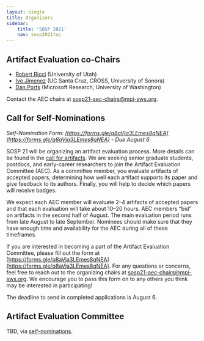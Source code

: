 ```yaml
---
layout: single
title: Organizers
sidebar:
    title: 'SOSP 2021'
    nav: sosp2021toc
---
```


## Artifact Evaluation co-Chairs

* [Robert Ricci](https://ricci.io) (University of Utah)
* [Ivo Jimenez](https://ivotron.me) (UC Santa Cruz, CROSS, University of Sonora)
* [Dan Ports](https://drkp.net) (Microsoft Research, University of Washington)

Contact the AEC chairs at [sosp21-aec-chairs@mpi-sws.org](mailto:sosp21-aec-chairs@mpi-sws.org).

## Call for Self-Nominations

*Self-Nomination Form: [https://forms.gle/q8aVja3LEmes8qNEA](https://forms.gle/q8aVja3LEmes8qNEA) - Due August 6*

SOSP 21 will be organizing an artifact evaluation process. More details can be found in the [call for artifacts](call.html). We are seeking senior graduate students, postdocs, and early-career researchers to join the Artifact Evaluation Committee (AEC). As a committee member, you evaluate artifacts of accepted papers, determining how well each artifact supports its paper and give feedback to its authors. Finally, you will help to decide which papers will receive badges.

We expect each AEC member will evaluate 2–4 artifacts of accepted papers and that each evaluation will take about 10–20 hours. AEC members “bid” on artifacts in the second half of August. The main evaluation period runs from late August to late September. Nominees should make sure that they have enough time and availability for the AEC during all of these timeframes.

If you are interested in becoming a part of the Artifact Evaluation Committee, please fill out the form at [https://forms.gle/q8aVja3LEmes8qNEA](https://forms.gle/q8aVja3LEmes8qNEA). For any questions or concerns, feel free to reach out to the organizing chairs at [sosp21-aec-chairs@mpi-sws.org](mailto:sosp21-aec-chairs@mpi-sws.org). We encourage you to pass this form on to any others you think may be interested in participating!

The deadline to send in completed applications is August 6.

## Artifact Evaluation Committee

TBD, via [self-nominations](#call-for-self-nominations).
